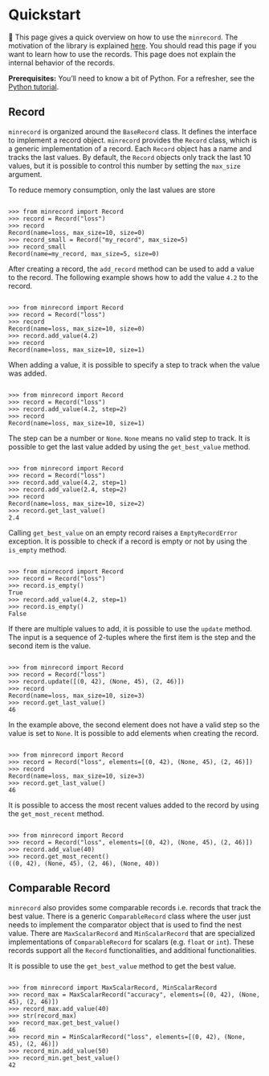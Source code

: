 # Quickstart

:book: This page gives a quick overview on how to use the `minrecord`.
The motivation of the library is explained [here](index.md#motivation).
You should read this page if you want to learn how to use the records.
This page does not explain the internal behavior of the records.

**Prerequisites:** You’ll need to know a bit of Python.
For a refresher, see the [Python tutorial](https://docs.python.org/tutorial/).

## Record

`minrecord` is organized around the `BaseRecord` class. It defines the interface to implement a
record object.
`minrecord` provides the `Record` class, which is a generic implementation of a record.
Each `Record` object has a name and tracks the last values.
By default, the `Record` objects only track the last 10 values, but it is possible to control this
number by setting the `max_size` argument.

To reduce memory consumption, only the last values are store

```pycon

>>> from minrecord import Record
>>> record = Record("loss")
>>> record
Record(name=loss, max_size=10, size=0)
>>> record_small = Record("my_record", max_size=5)
>>> record_small
Record(name=my_record, max_size=5, size=0)

```

After creating a record, the `add_record` method can be used to add a value to the record.
The following example shows how to add the value `4.2` to the record.

```pycon

>>> from minrecord import Record
>>> record = Record("loss")
>>> record
Record(name=loss, max_size=10, size=0)
>>> record.add_value(4.2)
>>> record
Record(name=loss, max_size=10, size=1)

```

When adding a value, it is possible to specify a step to track when the value was added.

```pycon

>>> from minrecord import Record
>>> record = Record("loss")
>>> record.add_value(4.2, step=2)
>>> record
Record(name=loss, max_size=10, size=1)

```

The step can be a number or `None`. `None` means no valid step to track.
It is possible to get the last value added by using the `get_best_value` method.

```pycon

>>> from minrecord import Record
>>> record = Record("loss")
>>> record.add_value(4.2, step=1)
>>> record.add_value(2.4, step=2)
>>> record
Record(name=loss, max_size=10, size=2)
>>> record.get_last_value()
2.4

```

Calling `get_best_value` on an empty record raises a `EmptyRecordError` exception.
It is possible to check if a record is empty or not by using the `is_empty` method.

```pycon

>>> from minrecord import Record
>>> record = Record("loss")
>>> record.is_empty()
True
>>> record.add_value(4.2, step=1)
>>> record.is_empty()
False

```

If there are multiple values to add, it is possible to use the `update` method.
The input is a sequence of 2-tuples where the first item is the step and the second item is the
value.

```pycon

>>> from minrecord import Record
>>> record = Record("loss")
>>> record.update([(0, 42), (None, 45), (2, 46)])
>>> record
Record(name=loss, max_size=10, size=3)
>>> record.get_last_value()
46

```

In the example above, the second element does not have a valid step so the value is set to `None`.
It is possible to add elements when creating the record.

```pycon

>>> from minrecord import Record
>>> record = Record("loss", elements=[(0, 42), (None, 45), (2, 46)])
>>> record
Record(name=loss, max_size=10, size=3)
>>> record.get_last_value()
46

```

It is possible to access the most recent values added to the record by using the `get_most_recent`
method.

```pycon

>>> from minrecord import Record
>>> record = Record("loss", elements=[(0, 42), (None, 45), (2, 46)])
>>> record.add_value(40)
>>> record.get_most_recent()
((0, 42), (None, 45), (2, 46), (None, 40))

```


## Comparable Record

`minrecord` also provides some comparable records i.e. records that track the best value.
There is a generic `ComparableRecord` class where the user just needs to implement the comparator
object that is used to find the nest value.
There are `MaxScalarRecord` and `MinScalarRecord` that are specialized implementations
of `ComparableRecord` for scalars (e.g. `float` or `int`).
These records support all the `Record` functionalities, and additional functionalities.

It is possible to use the `get_best_value` method to get the best value.

```pycon

>>> from minrecord import MaxScalarRecord, MinScalarRecord
>>> record_max = MaxScalarRecord("accuracy", elements=[(0, 42), (None, 45), (2, 46)])
>>> record_max.add_value(40)
>>> str(record_max)
>>> record_max.get_best_value()
46
>>> record_min = MinScalarRecord("loss", elements=[(0, 42), (None, 45), (2, 46)])
>>> record_min.add_value(50)
>>> record_min.get_best_value()
42

```
